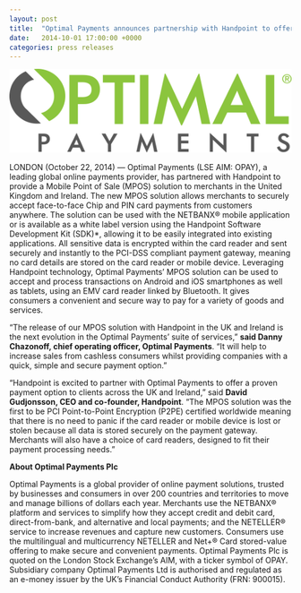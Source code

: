 ```yaml
---
layout: post
title:  "Optimal Payments announces partnership with Handpoint to offer a mobile point of sale solution"
date:   2014-10-01 17:00:00 +0000
categories: press releases
---
```



<img class="ui medium centered image" src="/images/logos/optimal-payments-logo.png" alt="optimal payments logo">

LONDON (October 22, 2014) — Optimal Payments (LSE AIM: OPAY), a leading global online payments provider, has partnered with Handpoint to provide a Mobile Point of Sale (MPOS) solution to merchants in the United Kingdom and Ireland. The new MPOS solution allows merchants to securely accept face-to-face Chip and PIN card payments from customers anywhere. The solution can be used with the NETBANX® mobile application or is available as a white label version using the Handpoint Software Development Kit (SDK)*, allowing it to be easily integrated into existing applications. All sensitive data is encrypted within the card reader and sent securely and instantly to the PCI-DSS compliant payment gateway, meaning no card details are stored on the card reader or mobile device. Leveraging Handpoint technology, Optimal Payments’ MPOS solution can be used to accept and process transactions on Android and iOS smartphones as well as tablets, using an EMV card reader linked by Bluetooth. It gives consumers a convenient and secure way to pay for a variety of goods and services.

“The release of our MPOS solution with Handpoint in the UK and Ireland is the next evolution in the Optimal Payments’ suite of services,” **said Danny Chazonoff, chief operating officer, Optimal Payments**. “It will help to increase sales from cashless consumers whilst providing companies with a quick, simple and secure payment option.”

“Handpoint is excited to partner with Optimal Payments to offer a proven payment option to clients across the UK and Ireland,” said **David Gudjonsson, CEO and co-founder, Handpoint**. “The MPOS solution was the first to be PCI Point-to-Point Encryption (P2PE) certified worldwide meaning that there is no need to panic if the card reader or mobile device is lost or stolen because all data is stored securely on the payment gateway. Merchants will also have a choice of card readers, designed to fit their payment processing needs.”

**About Optimal Payments Plc**

Optimal Payments is a global provider of online payment solutions, trusted by businesses and consumers in over 200 countries and territories to move and manage billions of dollars each year.  Merchants use the NETBANX® platform and services to simplify how they accept credit and debit card, direct-from-bank, and alternative and local payments; and the NETELLER® service to increase revenues and capture new customers.  Consumers use the multilingual and multicurrency NETELLER and Net+® Card stored-value offering to make secure and convenient payments. Optimal Payments Plc is quoted on the London Stock Exchange’s AIM, with a ticker symbol of OPAY.  Subsidiary company Optimal Payments Ltd is authorised and regulated as an e-money issuer by the UK’s Financial Conduct Authority (FRN: 900015).